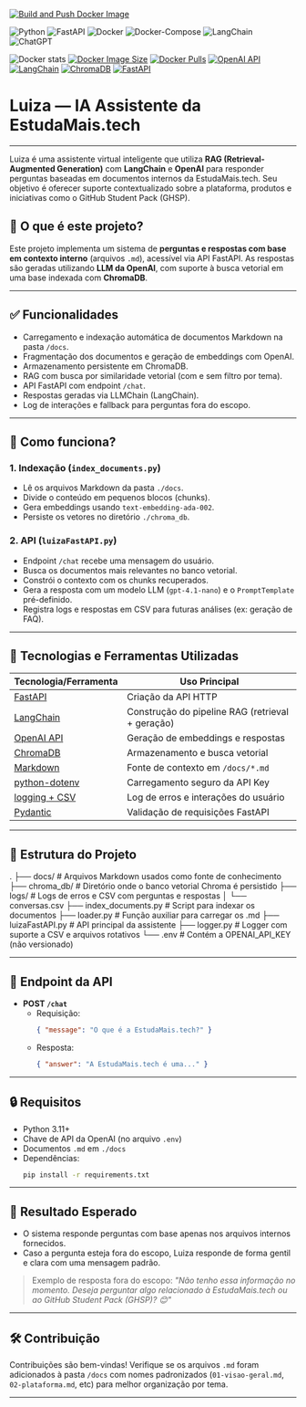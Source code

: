[![Build and Push Docker Image](https://github.com/92username/luiza-AI-assistant/actions/workflows/main.yml/badge.svg)](https://github.com/92username/luiza-AI-assistant/actions/workflows/main.yml)

![Python](https://img.shields.io/badge/python-3670A0?style=for-the-badge&logo=python&logoColor=ffdd54)
![FastAPI](https://img.shields.io/badge/FastAPI-005571?style=for-the-badge&logo=fastapi) ![Docker](https://img.shields.io/badge/docker-%230db7ed.svg?style=for-the-badge&logo=docker&logoColor=white) ![Docker-Compose](https://img.shields.io/badge/Docker%20Compose-2496ED?style=for-the-badge&logo=docker&logoColor=white) ![LangChain](https://img.shields.io/badge/langchain-1C3C3C?style=for-the-badge&logo=langchain&logoColor=white) ![ChatGPT](https://img.shields.io/badge/ChatGPT-74aa9c?style=for-the-badge&logo=openai&logoColor=white)

![Docker stats](https://img.shields.io/badge/Docker%20/%20stats-blue?logo=docker)
[![Docker Image Size](https://img.shields.io/docker/image-size/user92/luiza-fastapi/latest)](https://hub.docker.com/r/user92/luiza-fastapi)
[![Docker Pulls](https://img.shields.io/docker/pulls/user92/luiza-fastapi)](https://hub.docker.com/r/user92/luiza-fastapi)
[![OpenAI API](https://img.shields.io/badge/OpenAI-API-4BDBF4?logo=openai)](https://platform.openai.com/)
[![LangChain](https://img.shields.io/badge/LangChain-enabled-brightgreen)](https://www.langchain.com/)
[![ChromaDB](https://img.shields.io/badge/ChromaDB-vector%20store-lightgreen)](https://www.trychroma.com/)
[![FastAPI](https://img.shields.io/badge/FastAPI-async%20API-009688?logo=fastapi)](https://fastapi.tiangolo.com/)


# Luiza — IA Assistente da EstudaMais.tech
---

Luiza é uma assistente virtual inteligente que utiliza **RAG (Retrieval-Augmented Generation)** com **LangChain** e **OpenAI** para responder perguntas baseadas em documentos internos da EstudaMais.tech. Seu objetivo é oferecer suporte contextualizado sobre a plataforma, produtos e iniciativas como o GitHub Student Pack (GHSP).

## 📌 O que é este projeto?

Este projeto implementa um sistema de **perguntas e respostas com base em contexto interno** (arquivos `.md`), acessível via API FastAPI. As respostas são geradas utilizando **LLM da OpenAI**, com suporte à busca vetorial em uma base indexada com **ChromaDB**.

---

## ✅ Funcionalidades

- Carregamento e indexação automática de documentos Markdown na pasta `/docs`.
- Fragmentação dos documentos e geração de embeddings com OpenAI.
- Armazenamento persistente em ChromaDB.
- RAG com busca por similaridade vetorial (com e sem filtro por tema).
- API FastAPI com endpoint `/chat`.
- Respostas geradas via LLMChain (LangChain).
- Log de interações e fallback para perguntas fora do escopo.

---

## 🚀 Como funciona?

### 1. Indexação (`index_documents.py`)
- Lê os arquivos Markdown da pasta `./docs`.
- Divide o conteúdo em pequenos blocos (chunks).
- Gera embeddings usando `text-embedding-ada-002`.
- Persiste os vetores no diretório `./chroma_db`.

### 2. API (`luizaFastAPI.py`)
- Endpoint `/chat` recebe uma mensagem do usuário.
- Busca os documentos mais relevantes no banco vetorial.
- Constrói o contexto com os chunks recuperados.
- Gera a resposta com um modelo LLM (`gpt-4.1-nano`) e o `PromptTemplate` pré-definido.
- Registra logs e respostas em CSV para futuras análises (ex: geração de FAQ).

---

## 🧰 Tecnologias e Ferramentas Utilizadas

| Tecnologia/Ferramenta  | Uso Principal |
|------------------------|---------------|
| [FastAPI](https://fastapi.tiangolo.com/) | Criação da API HTTP |
| [LangChain](https://www.langchain.com/) | Construção do pipeline RAG (retrieval + geração) |
| [OpenAI API](https://platform.openai.com/docs) | Geração de embeddings e respostas |
| [ChromaDB](https://www.trychroma.com/) | Armazenamento e busca vetorial |
| [Markdown](https://www.markdownguide.org/) | Fonte de contexto em `/docs/*.md` |
| [python-dotenv](https://pypi.org/project/python-dotenv/) | Carregamento seguro da API Key |
| [logging + CSV](https://docs.python.org/3/library/logging.html) | Log de erros e interações do usuário |
| [Pydantic](https://docs.pydantic.dev/) | Validação de requisições FastAPI |

---

## 📁 Estrutura do Projeto

.
├── docs/ # Arquivos Markdown usados como fonte de conhecimento
├── chroma_db/ # Diretório onde o banco vetorial Chroma é persistido
├── logs/ # Logs de erros e CSV com perguntas e respostas
│ └── conversas.csv
├── index_documents.py # Script para indexar os documentos
├── loader.py # Função auxiliar para carregar os .md
├── luizaFastAPI.py # API principal da assistente
├── logger.py # Logger com suporte a CSV e arquivos rotativos
└── .env # Contém a OPENAI_API_KEY (não versionado)


---

## 📡 Endpoint da API

- **POST `/chat`**
  - Requisição:
    ```json
    { "message": "O que é a EstudaMais.tech?" }
    ```
  - Resposta:
    ```json
    { "answer": "A EstudaMais.tech é uma..." }
    ```

---

## 🔒 Requisitos

- Python 3.11+
- Chave de API da OpenAI (no arquivo `.env`)
- Documentos `.md` em `./docs`
- Dependências:
    ```bash
    pip install -r requirements.txt
    ```

---

## 🎯 Resultado Esperado

- O sistema responde perguntas com base apenas nos arquivos internos fornecidos.
- Caso a pergunta esteja fora do escopo, Luiza responde de forma gentil e clara com uma mensagem padrão.

> Exemplo de resposta fora do escopo:
> *"Não tenho essa informação no momento. Deseja perguntar algo relacionado à EstudaMais.tech ou ao GitHub Student Pack (GHSP)? 😊"*

---

## 🛠️ Contribuição

Contribuições são bem-vindas! Verifique se os arquivos `.md` foram adicionados à pasta `/docs` com nomes padronizados (`01-visao-geral.md`, `02-plataforma.md`, etc) para melhor organização por tema.

---
